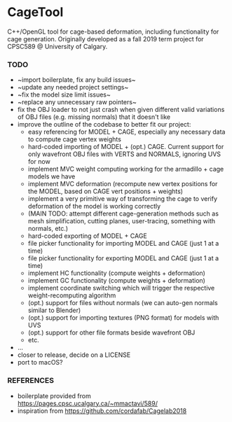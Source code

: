 # CageTool
C++/OpenGL tool for cage-based deformation, including functionality for cage generation. Originally developed as a fall 2019 term project for CPSC589 @ University of Calgary.

### TODO
- ~import boilerplate, fix any build issues~
- ~update any needed project settings~
- ~fix the model size limit issues~
- ~replace any unnecessary raw pointers~
- fix the OBJ loader to not just crash when given different valid variations of OBJ files (e.g. missing normals) that it doesn't like
- improve the outline of the codebase to better fit our project:
    - easy referencing for MODEL + CAGE, especially any necessary data to compute cage vertex weights
    - hard-coded importing of MODEL + (opt.) CAGE. Current support for only wavefront OBJ files with VERTS and NORMALS, ignoring UVS for now
    - implement MVC weight computing working for the armadillo + cage models we have
    - implement MVC deformation (recompute new vertex positions for the MODEL, based on CAGE vert positions + weights)
    - implement a very primitive way of transforming the cage to verify deformation of the model is working correctly
    - (MAIN TODO: attempt different cage-generation methods such as mesh simplification, cutting planes, user-tracing, something with normals, etc.)
    - hard-coded exporting of MODEL + CAGE
    - file picker functionality for importing MODEL and CAGE (just 1 at a time)
    - file picker functionality for exporting MODEL and CAGE (just 1 at a time)
    - implement HC functionality (compute weights + deformation)
    - implement GC functionality (compute weights + deformation)
    - implement coordinate switching which will trigger the respective weight-recomputing algorithm
    - (opt.) support for files without normals (we can auto-gen normals similar to Blender)
    - (opt.) support for importing textures (PNG format) for models with UVS
    - (opt.) support for other file formats beside wavefront OBJ
    - etc.
- ...
- closer to release, decide on a LICENSE
- port to macOS?

### REFERENCES
- boilerplate provided from https://pages.cpsc.ucalgary.ca/~mmactavi/589/
- inspiration from https://github.com/cordafab/Cagelab2018
